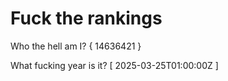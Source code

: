 # Fuck the rankings

Who the hell am I?
{ 14636421 }

What fucking year is it?
[ 2025-03-25T01:00:00Z ]
